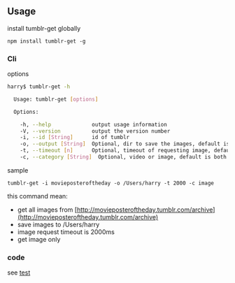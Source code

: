 
## Usage

install tumblr-get globally

`npm install tumblr-get -g`

### Cli

options
```bash
harry$ tumblr-get -h

  Usage: tumblr-get [options]

  Options:

    -h, --help             output usage information
    -V, --version          output the version number
    -i, --id [String]      id of tumblr
    -o, --output [String]  Optional, dir to save the images, default is current path
    -t, --timeout [n]      Optional, timeout of requesting image, default is 10s
    -c, --category [String]  Optional, video or image, default is both

```

sample

`tumblr-get -i movieposteroftheday -o /Users/harry -t 2000 -c image`

this command mean: 

 * get all images from [http://movieposteroftheday.tumblr.com/archive](http://movieposteroftheday.tumblr.com/archive)
 * save images to /Users/harry
 * image request timeout is 2000ms
 * get image only

### code
see [test](https://github.com/hcnode/tumblr-get/blob/master/test/test.js)
